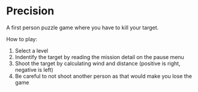 # Precision
A first person puzzle game where you have to kill your target.

How to play:
1. Select a level
2. Indentify the target by reading the mission detail on the pause menu
3. Shoot the target by calculating wind and distance (positive is right, negative is left)
4. Be careful to not shoot another person as that would make you lose the game
